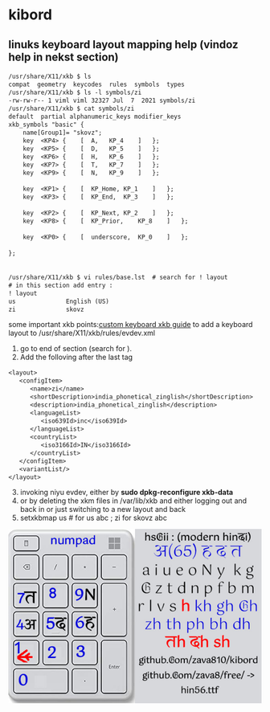 # kibord
## linuks keyboard layout mapping help (vindoz help in nekst section) 

```
/usr/share/X11/xkb $ ls
compat  geometry  keycodes  rules  symbols  types
/usr/share/X11/xkb $ ls -l symbols/zi
-rw-rw-r-- 1 viml viml 32327 Jul  7  2021 symbols/zi
/usr/share/X11/xkb $ cat symbols/zi
default  partial alphanumeric_keys modifier_keys
xkb_symbols "basic" {
    name[Group1]= "skovz";
    key  <KP4> {	[  A,	KP_4	]	};
    key  <KP5> {	[  D,	KP_5	]	};
    key  <KP6> {	[  H,	KP_6	]	};
    key  <KP7> {	[  T,	KP_7	]	};
    key  <KP9> {	[  N,	KP_9	]	};

    key  <KP1> {	[  KP_Home,	KP_1	]	};
    key  <KP3> {	[  KP_End,	KP_3	]	};

    key  <KP2> {	[  KP_Next,	KP_2	]	};
    key  <KP8> {	[  KP_Prior,	KP_8	]	};

    key  <KP0> {	[  underscore,	KP_0	]	};

};


/usr/share/X11/xkb $ vi rules/base.lst  # search for ! layout
# in this section add entry :
! layout
us              English (US)
zi              skovz
```
some important xkb points:[custom keyboard xkb guide][xkblink1]
to add a keyboard layout to /usr/share/X11/xkb/rules/evdev.xml

1. go to end of <layoutList> section (search for </layoutList>).
2. Add the folloving after the last </layout> tag

```
<layout>
   <configItem>
      <name>zi</name>
      <shortDescription>india_phonetical_zinglish</shortDescription>
      <description>india_phonetical_zinglish</description>
      <languageList>
         <iso639Id>inc</iso639Id>
      </languageList>
      <countryList>
         <iso3166Id>IN</iso3166Id>
      </countryList>
   </configItem>
   <variantList/>
</layout>
```
3. invoking niyu evdev, either by **sudo dpkg-reconfigure xkb-data**
3.  or by deleting the xkm files in /var/lib/xkb and either logging out and back in or just switching to a new layout and back
4. setxkbmap us # for us abc ; zi for skovz abc

<img src="nmped.jpg"></img>

[xkblink1]: https://people.uleth.ca/~daniel.odonnell/blog/custom-keyboard-in-linuxx11
[nmpedimez]: nmped.jpg
